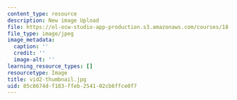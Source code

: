 ```yaml
---
content_type: resource
description: New image Upload
file: https://ol-ocw-studio-app-production.s3.amazonaws.com/courses/18-s997-introduction-to-matlab-programming-fall-2011/85c8674df183ffeb254102cb6ffce0f7_vid2-thumbnail.jpg
file_type: image/jpeg
image_metadata:
  caption: ''
  credit: ''
  image-alt: ''
learning_resource_types: []
resourcetype: Image
title: vid2-thumbnail.jpg
uid: 85c8674d-f183-ffeb-2541-02cb6ffce0f7
---
```

